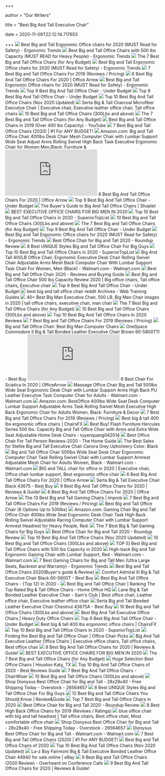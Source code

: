 +++
        
author = "Our Writers"
        
title = "Best Big And Tall Executive Chair"
        
date = 2020-11-09T22:12:14.717653
        
+++
[ ![](http://ergonomictrends.com/wp-content/uploads/2018/06/best-big-and-tall-office-chairs.jpg)](http://ergonomictrends.com/wp-content/uploads/2018/06/best-big-and-tall-office-chairs.jpg) Best Big and Tall Ergonomic Office chairs for 2020 (MUST Read for Safety) -  Ergonomic Trends
[ ![](http://ergonomictrends.com/wp-content/uploads/2018/11/best-big-tall-office-chair-500-lbs.jpg)](http://ergonomictrends.com/wp-content/uploads/2018/11/best-big-tall-office-chair-500-lbs.jpg) Best Big and Tall Office Chairs with 500 lbs Capacity (MUST READ for Heavy  People) - Ergonomic Trends
[ ![](https://techguided.com/wp-content/uploads/2018/08/best-big-and-tall-office-chairs.jpg)](https://techguided.com/wp-content/uploads/2018/08/best-big-and-tall-office-chairs.jpg) The 7 Best Big and Tall Office Chairs (for Any Budget)
[ ![](http://ergonomictrends.com/wp-content/uploads/2018/06/Reficcer-High-Back-Chair-review.jpg)](http://ergonomictrends.com/wp-content/uploads/2018/06/Reficcer-High-Back-Chair-review.jpg) Best Big and Tall Ergonomic Office chairs for 2020 (MUST Read for Safety) -  Ergonomic Trends
[ ![](https://www.btod.com/blog/wp-content/uploads/2019/03/big-tall-chairs-1-best-bariatric.jpg)](https://www.btod.com/blog/wp-content/uploads/2019/03/big-tall-chairs-1-best-bariatric.jpg) 7 Best Big and Tall Office Chairs For 2019 (Reviews / Pricing)
[ ![](https://cdn.shortpixel.ai/spai/w_948+q_lossy+ret_img+to_webp/https://officearrow.com/wp-content/uploads/2020/01/Serta-Executive-Chair.jpg)](https://cdn.shortpixel.ai/spai/w_948+q_lossy+ret_img+to_webp/https://officearrow.com/wp-content/uploads/2020/01/Serta-Executive-Chair.jpg) 6 Best Big And Tall Office Chairs For 2020 | Office Arrow
[ ![](http://ergonomictrends.com/wp-content/uploads/2020/05/anda-seat-kaiser-chair-review-amz.jpg)](http://ergonomictrends.com/wp-content/uploads/2020/05/anda-seat-kaiser-chair-review-amz.jpg) Best Big and Tall Ergonomic Office chairs for 2020 (MUST Read for Safety) -  Ergonomic Trends
[ ![](https://officechairjudge.com/wp-content/uploads/2019/06/La-Z-Boy-Delano-Big-Tall-Executive-Bonded-Leather-Office-Chair.jpg?x61104)](https://officechairjudge.com/wp-content/uploads/2019/06/La-Z-Boy-Delano-Big-Tall-Executive-Bonded-Leather-Office-Chair.jpg?x61104) Top 9 Best Big And Tall Office Chair - Under Budget
[ ![](https://officechairjudge.com/wp-content/uploads/2017/09/BestMassage-High-Back-Big-and-Tall-Office-Chair.jpg?x61104)](https://officechairjudge.com/wp-content/uploads/2017/09/BestMassage-High-Back-Big-and-Tall-Office-Chair.jpg?x61104) Top 9 Best Big And Tall Office Chair - Under Budget
[ ![](https://bestchairsreviews.com/wp-content/uploads/2020/01/best_big_tall_office_Chairs.jpg)](https://bestchairsreviews.com/wp-content/uploads/2020/01/best_big_tall_office_Chairs.jpg) Top 10 Best Big And Tall Office Chairs (Nov 2020 Updated)
[ ![](https://i.pinimg.com/originals/c6/ed/65/c6ed656661cdd2daa094a955786e9e83.jpg)](https://i.pinimg.com/originals/c6/ed/65/c6ed656661cdd2daa094a955786e9e83.jpg) Serta Big & Tall Charcoal Microfiber Executive Chair | Executive chair,  Executive leather office chair, Tall office chairs
[ ![](https://m.media-amazon.com/images/I/41JgcuDYplL.jpg)](https://m.media-amazon.com/images/I/41JgcuDYplL.jpg) 10 Best Big and Tall Office Chairs (300Lbs and above)
[ ![](https://techguided.com/wp-content/uploads/2018/08/Space-Seating-AirGrid.jpg)](https://techguided.com/wp-content/uploads/2018/08/Space-Seating-AirGrid.jpg) The 7 Best Big and Tall Office Chairs (for Any Budget)
[ ![](https://i.ytimg.com/vi/Kk_O0E_wC_s/sddefault.jpg)](https://i.ytimg.com/vi/Kk_O0E_wC_s/sddefault.jpg) Best Big and Tall Office Chairs in 2019 (Over 400 lbs Capacity) - YouTube
[ ![](https://www.wellnessgrit.com/wp-content/uploads/2019/05/Serta-664x1024.jpg)](https://www.wellnessgrit.com/wp-content/uploads/2019/05/Serta-664x1024.jpg) 7 Best Big and Tall Office Chairs (2020) | #1 For ANY BUDGET!
[ ![](https://images-na.ssl-images-amazon.com/images/I/6116gQcN5xL._AC_SY355_.jpg)](https://images-na.ssl-images-amazon.com/images/I/6116gQcN5xL._AC_SY355_.jpg) Amazon.com: Big and Tall Office Chair 400lbs Desk Chair Mesh Computer Chair  with Lumbar Support Wide Seat Adjust Arms Rolling Swivel High Back Task  Executive Ergonomic Chair for Women Men,Black: Furniture &
[ ![](https://officearrow.com/wp-content/plugins/aawp/public/image.php?url=aHR0cHM6Ly9tLm1lZGlhLWFtYXpvbi5jb20vaW1hZ2VzL0kvNDE5b3A2ZnpZS0wuanBn)](https://officearrow.com/wp-content/plugins/aawp/public/image.php?url=aHR0cHM6Ly9tLm1lZGlhLWFtYXpvbi5jb20vaW1hZ2VzL0kvNDE5b3A2ZnpZS0wuanBn) 6 Best Big And Tall Office Chairs For 2020 | Office Arrow
[ ![](https://officechairjudge.com/wp-content/uploads/2017/09/Sadie-Big-and-Tall-Office-Computer-Chair.jpg?x61104)](https://officechairjudge.com/wp-content/uploads/2017/09/Sadie-Big-and-Tall-Office-Computer-Chair.jpg?x61104) Top 9 Best Big And Tall Office Chair - Under Budget
[ ![](https://www.shoplet.com/blog/wp-content/uploads/2018/03/Big-and-Tall-1.jpg)](https://www.shoplet.com/blog/wp-content/uploads/2018/03/Big-and-Tall-1.jpg) The Buyer's Guide to Big And Tall Office Chairs | Shoplet
[ ![](https://ztoplist.com/wp-content/uploads/2020/04/La-Z-Boy-Delano-Big-Tall-Executive-Office-Chair-High-Back-Ergonomic-Lumbar-Support-Bonded-Leather-Black-with-Mahogany-Wood-Finish.jpg)](https://ztoplist.com/wp-content/uploads/2020/04/La-Z-Boy-Delano-Big-Tall-Executive-Office-Chair-High-Back-Ergonomic-Lumbar-Support-Bonded-Leather-Black-with-Mahogany-Wood-Finish.jpg) BEST EXECUTIVE OFFICE CHAIRS FOR BIG MEN IN 2020
[ ![](https://superiortoplist.com/wp-content/uploads/2019/12/BestOffice-e1575961465178.jpg)](https://superiortoplist.com/wp-content/uploads/2019/12/BestOffice-e1575961465178.jpg) Top 10 Best Big and Tall Office Chairs in 2020 - SuperiorTopList
[ ![](https://ws-na.amazon-adsystem.com/widgets/q?_encoding=UTF8&ASIN=B07PXRNBCD&Format=_SL250_&ID=AsinImage&MarketPlace=US&ServiceVersion=20070822&WS=1&tag=fadingred-20&language=en_US)](https://ws-na.amazon-adsystem.com/widgets/q?_encoding=UTF8&ASIN=B07PXRNBCD&Format=_SL250_&ID=AsinImage&MarketPlace=US&ServiceVersion=20070822&WS=1&tag=fadingred-20&language=en_US) 10 Best Big and Tall Office Chairs (300Lbs and above)
[ ![](https://techguided.com/wp-content/uploads/2018/08/Serta-Executive.jpg)](https://techguided.com/wp-content/uploads/2018/08/Serta-Executive.jpg) The 7 Best Big and Tall Office Chairs (for Any Budget)
[ ![](https://officechairjudge.com/wp-content/uploads/2017/09/KILLABEE-Big-and-Tall-400lb-Memory-Foam-Gaming-Chair.jpg?x61104)](https://officechairjudge.com/wp-content/uploads/2017/09/KILLABEE-Big-and-Tall-400lb-Memory-Foam-Gaming-Chair.jpg?x61104) Top 9 Best Big And Tall Office Chair - Under Budget
[ ![](http://ergonomictrends.com/wp-content/uploads/2018/06/YAMASORO-Ergonomic-High-Back-Chair-review.jpg)](http://ergonomictrends.com/wp-content/uploads/2018/06/YAMASORO-Ergonomic-High-Back-Chair-review.jpg) Best Big and Tall Ergonomic Office chairs for 2020 (MUST Read for Safety) -  Ergonomic Trends
[ ![](https://chairinstitute.com/wp-content/uploads/2019/04/Best-Office-Chair-for-Big-and-Tall-Serta-Tranquility-Right-View-Main-Chair-Institute.jpg)](https://chairinstitute.com/wp-content/uploads/2019/04/Best-Office-Chair-for-Big-and-Tall-Serta-Tranquility-Right-View-Main-Chair-Institute.jpg) Best Office Chair for Big and Tall 2020 - Roundup Review
[ ![](https://improveoffice.com/wp-content/uploads/2019/05/Best-Big-and-Tall-Office-Chair.jpg)](https://improveoffice.com/wp-content/uploads/2019/05/Best-Big-and-Tall-Office-Chair.jpg) 8 Best UNIQUE Styles Big and Tall Office Chair For Big Guys
[ ![](https://superiortoplist.com/wp-content/uploads/2019/12/REFICCER-1-e1575961575113.jpg)](https://superiortoplist.com/wp-content/uploads/2019/12/REFICCER-1-e1575961575113.jpg) Top 10 Best Big and Tall Office Chairs in 2020 - SuperiorTopList
[ ![](https://i5.walmartimages.com/asr/856b7105-dc30-4a09-a085-90879071abb4_1.4613fe80f540140dc0c7327e28febe00.jpeg)](https://i5.walmartimages.com/asr/856b7105-dc30-4a09-a085-90879071abb4_1.4613fe80f540140dc0c7327e28febe00.jpeg) Big And Tall 400LB Office Chair, Ergonomic Executive Desk Chair Rolling  Swivel Chair Adjustable Arms Mesh Back Computer Chair With Lumbar Support  Task Chair For Women, Men (Black) - Walmart.com - Walmart.com
[ ![](https://www.bestforlives.com/wp-content/uploads/2019/11/Best-Big-and-Tall-Office-Chair.jpg)](https://www.bestforlives.com/wp-content/uploads/2019/11/Best-Big-and-Tall-Office-Chair.jpg) Best Big and Tall Office Chair 2020 - Reviews and Buying Guide
[ ![](https://i.pinimg.com/736x/02/b0/62/02b0621951025ddc0e1156a0cb195a2b.jpg)](https://i.pinimg.com/736x/02/b0/62/02b0621951025ddc0e1156a0cb195a2b.jpg) Best Big and Tall Office Chair 500 lbs Capacity Review 2020 | Big office  chairs, Tall office chairs, Executive chair
[ ![](https://officechairjudge.com/wp-content/uploads/2017/09/AmazonBasics-Big-Tall-Executive-Office-Chair.jpg?x61104)](https://officechairjudge.com/wp-content/uploads/2017/09/AmazonBasics-Big-Tall-Executive-Office-Chair.jpg?x61104) Top 9 Best Big And Tall Office Chair - Under Budget
[ ![](https://sf.ezoiccdn.com/ezoimgfmt/webtrainingguides.com/wp-content/uploads/2020/01/big-and-tall-1.jpg?ezimgfmt=rs:330x206/rscb2/ng:webp/ngcb2)](https://sf.ezoiccdn.com/ezoimgfmt/webtrainingguides.com/wp-content/uploads/2020/01/big-and-tall-1.jpg?ezimgfmt=rs:330x206/rscb2/ng:webp/ngcb2) best big and tall office chair reddit Archives - Web Training Guides
[ ![](https://i.pinimg.com/236x/51/67/ab/5167ab4b25d443ac583e84069fee5a83.jpg)](https://i.pinimg.com/236x/51/67/ab/5167ab4b25d443ac583e84069fee5a83.jpg) 40+ Best Big Man Executive Chair, 500 LB. Big Man Chair images in 2020 | tall  office chairs, executive chair, man chair
[ ![](https://techguided.com/wp-content/uploads/2018/08/Flash-Furniture-Hercules.jpg)](https://techguided.com/wp-content/uploads/2018/08/Flash-Furniture-Hercules.jpg) The 7 Best Big and Tall Office Chairs (for Any Budget)
[ ![](https://ws-na.amazon-adsystem.com/widgets/q?_encoding=UTF8&ASIN=B01NBXOSNO&Format=_SL250_&ID=AsinImage&MarketPlace=US&ServiceVersion=20070822&WS=1&tag=fadingred-20&language=en_US)](https://ws-na.amazon-adsystem.com/widgets/q?_encoding=UTF8&ASIN=B01NBXOSNO&Format=_SL250_&ID=AsinImage&MarketPlace=US&ServiceVersion=20070822&WS=1&tag=fadingred-20&language=en_US) 10 Best Big and Tall Office Chairs (300Lbs and above)
[ ![](https://tinygrab.com/wp-content/uploads/2020/04/Best-Big-And-Tall-Office-Chairs.jpg)](https://tinygrab.com/wp-content/uploads/2020/04/Best-Big-And-Tall-Office-Chairs.jpg) Top 10 Best Big And Tall Office Chairs In 2020 Reviews
[ ![](https://www.btod.com/blog/wp-content/uploads/2019/03/best-big-tall-office-chairs-2020-blog-header.jpg)](https://www.btod.com/blog/wp-content/uploads/2019/03/best-big-tall-office-chairs-2020-blog-header.jpg) 7 Best Big and Tall Office Chairs For 2019 (Reviews / Pricing)
[ ![](https://www.btod.com/images/products/thumbs/cs-3156hr.jpg)](https://www.btod.com/images/products/thumbs/cs-3156hr.jpg) Big and Tall Office Chair: Best Big Man Computer Chairs
[ ![](https://pisces.bbystatic.com/image2/BestBuy_US/images/products/6345/6345410_sd.jpg;maxHeight=640;maxWidth=550)](https://pisces.bbystatic.com/image2/BestBuy_US/images/products/6345/6345410_sd.jpg;maxHeight=640;maxWidth=550) OneSpace Commodore II Big & Tall Bonded Leather Executive Chair Brown  60-5800T11 - Best Buy
[ ![](https://officearrow.com/wp-content/plugins/aawp/public/image.php?url=aHR0cHM6Ly9tLm1lZGlhLWFtYXpvbi5jb20vaW1hZ2VzL0kvNDFZTG5LSEoxRkwuanBn)](https://officearrow.com/wp-content/plugins/aawp/public/image.php?url=aHR0cHM6Ly9tLm1lZGlhLWFtYXpvbi5jb20vaW1hZ2VzL0kvNDFZTG5LSEoxRkwuanBn) 6 Best Chair For Sciatica In 2020 | OfficeArrow
[ ![](https://i5.walmartimages.com/asr/c583cb1d-9bcf-44cd-b22b-143a013dd2b0_1.8d3d54e512c4b80b1b67d8ca8c73f098.jpeg)](https://i5.walmartimages.com/asr/c583cb1d-9bcf-44cd-b22b-143a013dd2b0_1.8d3d54e512c4b80b1b67d8ca8c73f098.jpeg) Massage Office Chair Big and Tall 500lbs Wide Seat Ergonomic Desk Chair  with Lumbar Support Arms High Back PU Leather Executive Task Computer Chair  for Adults - Walmart.com - Walmart.com
[ ![](https://images-na.ssl-images-amazon.com/images/I/512plrE0IdL._AC_SL1010_.jpg)](https://images-na.ssl-images-amazon.com/images/I/512plrE0IdL._AC_SL1010_.jpg) Amazon.com: BestOffice 400lbs Wide Seat Desk Computer Lumbar Support  Adjustable Arms Task Rolling Swivel Mesh Executive High Back Ergonomic Chair  for Adults Women, Black: Furniture & Decor
[ ![](https://www.btod.com/blog/wp-content/uploads/2019/03/big-tall-chairs-7-best-fabric.jpg)](https://www.btod.com/blog/wp-content/uploads/2019/03/big-tall-chairs-7-best-fabric.jpg) 7 Best Big and Tall Office Chairs For 2019 (Reviews / Pricing)
[ ![](https://chairsfx.com/wp-content/uploads/2020/07/sadie-big-tall.jpg)](https://chairsfx.com/wp-content/uploads/2020/07/sadie-big-tall.jpg) Best big & tall 400 lbs ergonomic office chairs | ChairsFX
[ ![](http://ecx.images-amazon.com/images/I/31DD3prWVHL._SY300_.jpg)](http://ecx.images-amazon.com/images/I/31DD3prWVHL._SY300_.jpg) Best Buy! Flash Furniture Hercules Series 500 lbs. Capacity Big and Tall  Office Chair with Arms and Extra Wide Seat Adjustable Home Desk Chairs -  tuyenquang042014
[ ![](https://thehomeguide.net/wp-content/uploads/2020/02/yn-800x445.jpg)](https://thehomeguide.net/wp-content/uploads/2020/02/yn-800x445.jpg) Best Office Chair For Tall Person Reviews-2020 - The Home Guide
[ ![](https://images.prod.meredith.com/product/2c7e40be25c41724d21b8fbf3853b197/1567054632101/l/stehle-big-and-tall-executive-chair-canora-grey-upholstery-color-black)](https://images.prod.meredith.com/product/2c7e40be25c41724d21b8fbf3853b197/1567054632101/l/stehle-big-and-tall-executive-chair-canora-grey-upholstery-color-black) The Best Sales for Stehle Big and Tall Executive Chair Canora Grey  Upholstery Color: Black
[ ![](https://i5.walmartimages.com/asr/64feaec6-0cd7-4b20-be1b-7080f59f236e_1.20813b45753028fd0b0bc2a7fa7dc5e9.jpeg?odnWidth=612&odnHeight=612&odnBg=ffffff)](https://i5.walmartimages.com/asr/64feaec6-0cd7-4b20-be1b-7080f59f236e_1.20813b45753028fd0b0bc2a7fa7dc5e9.jpeg?odnWidth=612&odnHeight=612&odnBg=ffffff) Big and Tall Office Chair 500lbs Wide Seat Desk Chair Ergonomic Computer  Chair Task Rolling Swivel Chair with Lumbar Support Armrest Adjustable Mesh  Chair for Adults Women, Black - Walmart.com - Walmart.com
[ ![](https://i.pinimg.com/736x/10/97/f9/1097f9898509b0d27eedc9f5b9e0d58f.jpg)](https://i.pinimg.com/736x/10/97/f9/1097f9898509b0d27eedc9f5b9e0d58f.jpg) BIG and TALL chair for office in 2020 | Executive chair, Office chair  lumbar support, Best ergonomic office chair
[ ![](https://cdn.shortpixel.ai/spai/w_948+q_lossy+ret_img+to_webp/https://officearrow.com/wp-content/uploads/2020/01/Herman-Miller-Aeron.jpg)](https://cdn.shortpixel.ai/spai/w_948+q_lossy+ret_img+to_webp/https://officearrow.com/wp-content/uploads/2020/01/Herman-Miller-Aeron.jpg) 6 Best Big And Tall Office Chairs For 2020 | Office Arrow
[ ![](https://pisces.bbystatic.com/image2/BestBuy_US/images/products/1794/1794235_sd.jpg;maxHeight=640;maxWidth=550)](https://pisces.bbystatic.com/image2/BestBuy_US/images/products/1794/1794235_sd.jpg;maxHeight=640;maxWidth=550) Serta Big & Tall Executive Chair Black 43675 - Best Buy
[ ![](https://www.leaphomeward.com/wp-content/uploads/2019/11/HM-Aeron.jpg)](https://www.leaphomeward.com/wp-content/uploads/2019/11/HM-Aeron.jpg) 9 Best Big And Tall Office Chairs for 2020 | Reviews & Guide!
[ ![](https://officearrow.com/wp-content/uploads/2020/05/best-big-and-tall-office-chairs.jpg)](https://officearrow.com/wp-content/uploads/2020/05/best-big-and-tall-office-chairs.jpg) 6 Best Big And Tall Office Chairs For 2020 | Office Arrow
[ ![](https://cdn.improb.com/wp-content/uploads/2019/05/Best-Big-and-Tall-Gaming-Chairs.jpg)](https://cdn.improb.com/wp-content/uploads/2019/05/Best-Big-and-Tall-Gaming-Chairs.jpg) The 13 Best Big and Tall Gaming Chairs | Improb
[ ![](https://www.btod.com/blog/wp-content/uploads/2019/03/big-tall-chairs-3-best-ergonomics.jpg)](https://www.btod.com/blog/wp-content/uploads/2019/03/big-tall-chairs-3-best-ergonomics.jpg) 7 Best Big and Tall Office Chairs For 2019 (Reviews / Pricing)
[ ![](https://myergonomicchair.com/wp-content/uploads/2019/12/best-big-tall-office-chair.png)](https://myergonomicchair.com/wp-content/uploads/2019/12/best-big-tall-office-chair.png) Best Big and Tall Office Chair (8 Options Up to 500lbs)
[ ![](https://images-na.ssl-images-amazon.com/images/I/71n52Pvi13L._AC_SX522_.jpg)](https://images-na.ssl-images-amazon.com/images/I/71n52Pvi13L._AC_SX522_.jpg) Amazon.com: Gaming Chair Big and Tall Office Chair 400lbs Wide Seat  Ergonomic Desk Chair Task High Back Rolling Swivel Adjustable Racing  Computer Chair with Lumbar Support Armrest Headrest for Heavy People, Red:
[ ![](https://techguided.com/wp-content/uploads/2019/09/Best-Big-Tall-Gaming-Chairs-for-Big-Guys.jpg)](https://techguided.com/wp-content/uploads/2019/09/Best-Big-Tall-Gaming-Chairs-for-Big-Guys.jpg) The 7 Best Big & Tall Gaming Chairs for Big Guys
[ ![](https://chairinstitute.com/wp-content/uploads/2019/04/Best-Office-Chair-for-Big-and-Tall-Herman-Miller-Aeron-Small-Chair-Institute.jpg)](https://chairinstitute.com/wp-content/uploads/2019/04/Best-Office-Chair-for-Big-and-Tall-Herman-Miller-Aeron-Small-Chair-Institute.jpg) Best Office Chair for Big and Tall 2020 - Roundup Review
[ ![](https://bestchairsreviews.com/wp-content/uploads/2020/01/LaZBoy_Delano_Executive_Chair.jpg)](https://bestchairsreviews.com/wp-content/uploads/2020/01/LaZBoy_Delano_Executive_Chair.jpg) Top 10 Best Big And Tall Office Chairs (Nov 2020 Updated)
[ ![](https://ws-na.amazon-adsystem.com/widgets/q?_encoding=UTF8&ASIN=B07P8DMF9V&Format=_SL250_&ID=AsinImage&MarketPlace=US&ServiceVersion=20070822&WS=1&tag=fadingred-20&language=en_US)](https://ws-na.amazon-adsystem.com/widgets/q?_encoding=UTF8&ASIN=B07P8DMF9V&Format=_SL250_&ID=AsinImage&MarketPlace=US&ServiceVersion=20070822&WS=1&tag=fadingred-20&language=en_US) 10 Best Big and Tall Office Chairs (300Lbs and above)
[ ![](https://tinygrab.com/wp-content/uploads/2020/08/best-big-and-tall-office-chairs-with-500-lbs-capacity.png)](https://tinygrab.com/wp-content/uploads/2020/08/best-big-and-tall-office-chairs-with-500-lbs-capacity.png) TOP 5] Best Big and Tall Office Chairs with 500 lbs Capacity in 2020
[ ![](https://i5.walmartimages.com/asr/0c08f2cf-35b1-4ff0-b534-9ebc351c411b_1.cfdaea4658efa3a9afdd16a3f1277b41.jpeg)](https://i5.walmartimages.com/asr/0c08f2cf-35b1-4ff0-b534-9ebc351c411b_1.cfdaea4658efa3a9afdd16a3f1277b41.jpeg) High-back Big and Tall Ergonomic Gaming Chair with Lumbar Support, Red -  Walmart.com - Walmart.com
[ ![](http://ergonomictrends.com/wp-content/uploads/2019/02/best-gaming-chairs-big-tall-men.jpg)](http://ergonomictrends.com/wp-content/uploads/2019/02/best-gaming-chairs-big-tall-men.jpg) 7 Best Gaming Chairs for Big and Tall Men (Ultra Large Seats, Backrest and  Warranty) - Ergonomic Trends
[ ![](https://chairspoint.com/wp-content/uploads/2020/06/Best-Big-Tall-Office-Chairs.jpeg)](https://chairspoint.com/wp-content/uploads/2020/06/Best-Big-Tall-Office-Chairs.jpeg) Best Big and Tall Office Chairs 2020(Buyer's guide & Review)
[ ![](https://pisces.bbystatic.com/image2/BestBuy_US/images/products/4789/4789900_sa.jpg;maxHeight=640;maxWidth=550)](https://pisces.bbystatic.com/image2/BestBuy_US/images/products/4789/4789900_sa.jpg;maxHeight=640;maxWidth=550) Comfort Admiral III Big & Tall Executive Chair Black 60-5600T - Best Buy
[ ![](https://www.shabda.name/wp-content/uploads/2020/02/shabda.name_-1.jpg)](https://www.shabda.name/wp-content/uploads/2020/02/shabda.name_-1.jpg) Best Big And Tall Office Chairs - {Top 12} In 2020 -
[ ![](https://homeofficehq.net/wp-content/uploads/2018/08/office-desks-executive-office-desk-dark-wooden-desk-with-elegant-black-leather-office-chair-large-cabinet-and-credenza-spacious-brown-rug-e1533155768380.jpg)](https://homeofficehq.net/wp-content/uploads/2018/08/office-desks-executive-office-desk-dark-wooden-desk-with-elegant-black-leather-office-chair-large-cabinet-and-credenza-spacious-brown-rug-e1533155768380.jpg) Best Big and Tall Office Chair | Ranking The Top Rated Big & Tall Office  Chairs - Home Office HQ
[ ![](https://i.pinimg.com/originals/b2/1c/19/b21c192914f0f403c9bfaa616d0b87e5.jpg)](https://i.pinimg.com/originals/b2/1c/19/b21c192914f0f403c9bfaa616d0b87e5.jpg) Lane Big & Tall Bonded Leather Executive Chair - Sam's Club | Best office  chair, Leather office chair, Executive leather office chair
[ ![](https://pisces.bbystatic.com/image2/BestBuy_US/images/products/6355/6355130_sd.jpg;maxHeight=640;maxWidth=550)](https://pisces.bbystatic.com/image2/BestBuy_US/images/products/6355/6355130_sd.jpg;maxHeight=640;maxWidth=550) Serta Big and Tall Bonded Leather Executive Chair Chestnut 43675A - Best Buy
[ ![](https://ws-na.amazon-adsystem.com/widgets/q?_encoding=UTF8&ASIN=B0797HZ8W1&Format=_SL250_&ID=AsinImage&MarketPlace=US&ServiceVersion=20070822&WS=1&tag=fadingred-20&language=en_US)](https://ws-na.amazon-adsystem.com/widgets/q?_encoding=UTF8&ASIN=B0797HZ8W1&Format=_SL250_&ID=AsinImage&MarketPlace=US&ServiceVersion=20070822&WS=1&tag=fadingred-20&language=en_US) 10 Best Big and Tall Office Chairs (300Lbs and above)
[ ![](http://www.heavydutyofficechairsguide.com/wp-content/uploads/2015/06/big-and-tall-executive-office-chairs-feature.png)](http://www.heavydutyofficechairsguide.com/wp-content/uploads/2015/06/big-and-tall-executive-office-chairs-feature.png) Best Big And Tall Executive Office Chairs | Heavy Duty Office Chairs
[ ![](https://officechairjudge.com/wp-content/uploads/2019/01/best_big_and_tall_office_chair.jpg?x61104)](https://officechairjudge.com/wp-content/uploads/2019/01/best_big_and_tall_office_chair.jpg?x61104) Top 9 Best Big And Tall Office Chair - Under Budget
[ ![](https://chairsfx.com/wp-content/uploads/2020/07/big-and-tall-reviews.jpg)](https://chairsfx.com/wp-content/uploads/2020/07/big-and-tall-reviews.jpg) Best big & tall 400 lbs ergonomic office chairs | ChairsFX
[ ![](https://superiortoplist.com/wp-content/uploads/2019/12/AmazonBasics-e1575961911880.jpg)](https://superiortoplist.com/wp-content/uploads/2019/12/AmazonBasics-e1575961911880.jpg) Top 10 Best Big and Tall Office Chairs in 2020 - SuperiorTopList
[ ![](https://cdn.shortpixel.ai/client/q_glossy,ret_img,w_600/https://officechairpicks.com/wp-content/uploads/2020/07/Best-Big-And-Tall-Office-Chair.jpg)](https://cdn.shortpixel.ai/client/q_glossy,ret_img,w_600/https://officechairpicks.com/wp-content/uploads/2020/07/Best-Big-And-Tall-Office-Chair.jpg) Finding the Best Big and Tall Office Chair | Office Chair Picks
[ ![](https://i.pinimg.com/originals/77/11/fe/7711fe60aec40653314345d3a1c8bbb9.jpg)](https://i.pinimg.com/originals/77/11/fe/7711fe60aec40653314345d3a1c8bbb9.jpg) Big And Tall Executive Leather Office Chairs | Executive office chairs, Tall  office chairs, Best office chair
[ ![](https://www.leaphomeward.com/wp-content/uploads/2019/11/Best-Big-and-Tall-Office-Chairs.png)](https://www.leaphomeward.com/wp-content/uploads/2019/11/Best-Big-and-Tall-Office-Chairs.png) 9 Best Big And Tall Office Chairs for 2020 | Reviews & Guide!
[ ![](https://ztoplist.com/wp-content/uploads/2020/04/Serta-Big-and-Tall-Executive-Office-Chair-with-Wood-Accents-Adjustable-High-Back-Ergonomic-Lumbar-Support-Bonded-Leather-Black-485x500.jpg)](https://ztoplist.com/wp-content/uploads/2020/04/Serta-Big-and-Tall-Executive-Office-Chair-with-Wood-Accents-Adjustable-High-Back-Ergonomic-Lumbar-Support-Bonded-Leather-Black-485x500.jpg) BEST EXECUTIVE OFFICE CHAIRS FOR BIG MEN IN 2020
[ ![](https://techguided.com/wp-content/uploads/2018/08/Steelcase-Leap-Plus.jpg)](https://techguided.com/wp-content/uploads/2018/08/Steelcase-Leap-Plus.jpg) The 7 Best Big and Tall Office Chairs (for Any Budget)
[ ![](https://officemakers.com/wp-content/uploads/2015/03/Alera-V45LS10C-450-lbs-Big-and-tall2.jpg)](https://officemakers.com/wp-content/uploads/2015/03/Alera-V45LS10C-450-lbs-Big-and-tall2.jpg) Huge Selection Best Office Chairs | Houston Katy, TX
[ ![](https://m.media-amazon.com/images/I/31-fNi+vi6L.jpg)](https://m.media-amazon.com/images/I/31-fNi+vi6L.jpg) Top 10 Big And Tall Office Chairs of 2020 - Best Reviews Guide
[ ![](https://chairwiser.com/wp-content/uploads/2020/08/Best-Big-And-Tall-Office-Chairs.png)](https://chairwiser.com/wp-content/uploads/2020/08/Best-Big-And-Tall-Office-Chairs.png) 7 Best Big And Tall Office Chairs - ChairWiser
[ ![](https://m.media-amazon.com/images/I/41mxaxKqNKL.jpg)](https://m.media-amazon.com/images/I/41mxaxKqNKL.jpg) 10 Best Big and Tall Office Chairs (300Lbs and above)
[ ![](https://ak1.ostkcdn.com/images/products/is/images/direct/284f6fba9738ce645d03e47b6c4a8de96a3e8ab7/Dionysus-Best-Office-Chair-for-Big-and-Tall.jpg)](https://ak1.ostkcdn.com/images/products/is/images/direct/284f6fba9738ce645d03e47b6c4a8de96a3e8ab7/Dionysus-Best-Office-Chair-for-Big-and-Tall.jpg) Shop Dionysus Best Office Chair for Big and Tall - 28x28x40 - Free Shipping  Today - Overstock - 26564657
[ ![](https://improveoffice.com/wp-content/uploads/2019/04/La-Z-Boy-Delano-Big-Tall-Executive-Bonded-Leather-Office-Chairs.jpg)](https://improveoffice.com/wp-content/uploads/2019/04/La-Z-Boy-Delano-Big-Tall-Executive-Bonded-Leather-Office-Chairs.jpg) 8 Best UNIQUE Styles Big and Tall Office Chair For Big Guys
[ ![](https://bestratedofficechair.com/wp-content/uploads/2019/06/Best-Selling-AmazonBasics-Office-Desk-Chairs-with-High-Back-275-lbs-1-300x300.jpg)](https://bestratedofficechair.com/wp-content/uploads/2019/06/Best-Selling-AmazonBasics-Office-Desk-Chairs-with-High-Back-275-lbs-1-300x300.jpg) 12 Best Big and Tall Office Chairs You Should Know | Review&Guide
[ ![](https://www.gamingcutter.com/wp-content/uploads/2020/07/Best-Big-and-Tall-Office-Chair.jpg)](https://www.gamingcutter.com/wp-content/uploads/2020/07/Best-Big-and-Tall-Office-Chair.jpg) Top 7 Best Big and Tall Office Chairs in 2020
[ ![](https://chairinstitute.com/wp-content/uploads/2019/04/Best-Office-Chair-for-Big-and-Tall-Steelcase-Leap-Plus-Right-View-Main-Chair-Institute.jpg)](https://chairinstitute.com/wp-content/uploads/2019/04/Best-Office-Chair-for-Big-and-Tall-Steelcase-Leap-Plus-Right-View-Main-Chair-Institute.jpg) Best Office Chair for Big and Tall 2020 - Roundup Review
[ ![](https://www.btod.com/blog/wp-content/uploads/2019/03/best-high-back-chairs-7-best-big-and-tall.jpg)](https://www.btod.com/blog/wp-content/uploads/2019/03/best-high-back-chairs-7-best-big-and-tall.jpg) 8 Best High Back Office Chairs for 2019 (Reviews / Ratings)
[ ![](https://i.pinimg.com/originals/fa/0e/85/fa0e85bd646e2044337df4ee9d9c4f71.jpg)](https://i.pinimg.com/originals/fa/0e/85/fa0e85bd646e2044337df4ee9d9c4f71.jpg) blue office chair with big and tall headrest | Tall office chairs, Best  office chair, Most comfortable office chair
[ ![](https://ak1.ostkcdn.com/images/products/is/images/direct/ba63eb3434bee1fa4b6ded1375cacd3184205fe6/Dionysus-Best-Office-Chair-for-Big-and-Tall.jpg?impolicy=medium)](https://ak1.ostkcdn.com/images/products/is/images/direct/ba63eb3434bee1fa4b6ded1375cacd3184205fe6/Dionysus-Best-Office-Chair-for-Big-and-Tall.jpg?impolicy=medium) Shop Dionysus Best Office Chair for Big and Tall - 28x28x40 - Free Shipping  Today - Overstock - 26564657
[ ![](https://i5.walmartimages.com/asr/ac6850c0-7e7f-49c1-a7c9-d8bad545c630_1.3e893b338d0d8f7faf0ab0d37939dc8b.jpeg?odnWidth=612&odnHeight=612&odnBg=ffffff)](https://i5.walmartimages.com/asr/ac6850c0-7e7f-49c1-a7c9-d8bad545c630_1.3e893b338d0d8f7faf0ab0d37939dc8b.jpeg?odnWidth=612&odnHeight=612&odnBg=ffffff) Dionysus Best Office Chair for Big and Tall - Walmart.com - Walmart.com
[ ![](https://www.wellnessgrit.com/wp-content/uploads/2019/05/Herman-Miller-The-Aeron-1024x935.jpg)](https://www.wellnessgrit.com/wp-content/uploads/2019/05/Herman-Miller-The-Aeron-1024x935.jpg) 7 Best Big and Tall Office Chairs (2020) | #1 For ANY BUDGET!
[ ![](https://www.reviewneeds.com/wp-content/uploads/2020/05/Office-Chair-For-Big-Men.jpg)](https://www.reviewneeds.com/wp-content/uploads/2020/05/Office-Chair-For-Big-Men.jpg) Best Big and Tall Office Chairs of 2020
[ ![](https://m.media-amazon.com/images/I/419+RUSfCJL.jpg)](https://m.media-amazon.com/images/I/419+RUSfCJL.jpg) Top 10 Best Big And Tall Office Chairs (Nov 2020 Updated)
[ ![](https://i.ebayimg.com/images/g/H94AAOSwMKFeeCTL/s-l1600.jpg)](https://i.ebayimg.com/images/g/H94AAOSwMKFeeCTL/s-l1600.jpg) La-z Boy Fairmont Big & Tall Executive Bonded Leather Office Chair 44940  for sale online | eBay
[ ![](https://i1.wp.com/overheardonconferencecalls.com/wp-content/uploads/elementor/thumbs/Vinsetto-Swivel-Ergonomic-Big-Tall-Office-Computer-Desk-Chair-ouddbq67eh71528zf14303g6q94x90wu7eyr0j5fcw.jpg?w=1200&ssl=1)](https://i1.wp.com/overheardonconferencecalls.com/wp-content/uploads/elementor/thumbs/Vinsetto-Swivel-Ergonomic-Big-Tall-Office-Computer-Desk-Chair-ouddbq67eh71528zf14303g6q94x90wu7eyr0j5fcw.jpg?w=1200&ssl=1) 9 Best Big and Tall Office Chairs (2020 Review) - Overheard on Conference  Calls
[ ![](https://www.leaphomeward.com/wp-content/uploads/2019/11/Serta-Mid-Back.jpg)](https://www.leaphomeward.com/wp-content/uploads/2019/11/Serta-Mid-Back.jpg) 9 Best Big And Tall Office Chairs for 2020 | Reviews & Guide!
